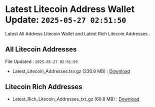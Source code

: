 # Latest Litecoin Address Wallet Update: `2025-05-27 02:51:50`

Latest All Address Litecoin Wallet and Latest Rich Litecoin Addresses .

## All Litecoin Addresses

File Updated : `2025-05-27 02:51:50`

- Latest_Litecoin_Addresses.tsv.gz (230.8 MB) : [Download](https://github.com/Pymmdrza/Rich-Address-Wallet/releases/tag/Litecoin)

## Litecoin Rich Addresses

- Latest_Rich_Litecoin_Addresses_txt_gz (60.8 MB) : [Download](https://github.com/Pymmdrza/Rich-Address-Wallet/releases/tag/Litecoin)

